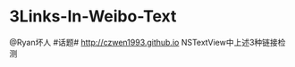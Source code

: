 3Links-In-Weibo-Text
====================

@Ryan坏人 #话题# http://czwen1993.github.io NSTextView中上述3种链接检测
